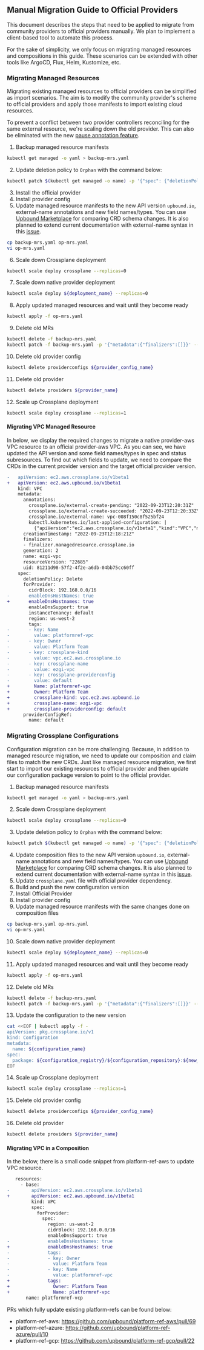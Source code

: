 ## Manual Migration Guide to Official Providers

This document describes the steps that need to be applied to migrate from
community providers to official providers manually. We plan to implement a
client-based tool to automate this process. 

For the sake of simplicity, we only focus on migrating managed resources 
and compositions in this guide. These scenarios can be extended
with other tools like ArgoCD, Flux, Helm, Kustomize, etc.

### Migrating Managed Resources

Migrating existing managed resources to official providers can be simplified
as import scenarios. The aim is to modify the community provider's scheme to official
providers and apply those manifests to import existing cloud resources.

To prevent a conflict between two provider controllers reconciling for the same external resource,
we're scaling down the old provider. This can also be eliminated with the new [pause annotation feature].


1) Backup managed resource manifests
```bash
kubectl get managed -o yaml > backup-mrs.yaml
```
2) Update deletion policy to `Orphan` with the command below:
```bash
kubectl patch $(kubectl get managed -o name) -p '{"spec": {"deletionPolicy":"Orphan"}}' --type=merge
```
3) Install the official provider
4) Install provider config
5) Update managed resource manifests to the new API version `upbound.io`, external-name annotations and new field names/types. You can use
[Upbound Marketplace] for comparing CRD schema changes. It is also planned to extend current documentation with external-name syntax in this [issue].
```bash
cp backup-mrs.yaml op-mrs.yaml
vi op-mrs.yaml
```
6) Scale down Crossplane deployment
```bash
kubectl scale deploy crossplane --replicas=0
```
7) Scale down native provider deployment
```bash
kubectl scale deploy ${deployment_name} --replicas=0
```
8) Apply updated managed resources and wait until they become ready
```bash
kubectl apply -f op-mrs.yaml
```
9) Delete old MRs
```bash
kubectl delete -f backup-mrs.yaml
kubectl patch -f backup-mrs.yaml -p '{"metadata":{"finalizers":[]}}' --type=merge
```
10) Delete old provider config
```bash
kubectl delete providerconfigs ${provider_config_name}
```
11) Delete old provider
```bash
kubectl delete providers ${provider_name}
```
12) Scale up Crossplane deployment
```bash
kubectl scale deploy crossplane --replicas=1
``` 

#### Migrating VPC Managed Resource

In below, we display the required changes to migrate a native provider-aws VPC resource to an official 
provider-aws VPC. As you can see, we have updated the API version and some field names/types in spec 
and status subresources. To find out which fields to update, we need to compare the CRDs in the current
provider version and the target official provider version. 

```diff
-   apiVersion: ec2.aws.crossplane.io/v1beta1
+   apiVersion: ec2.aws.upbound.io/v1beta1  
    kind: VPC
    metadata:
      annotations:
        crossplane.io/external-create-pending: "2022-09-23T12:20:31Z"
        crossplane.io/external-create-succeeded: "2022-09-23T12:20:33Z"
        crossplane.io/external-name: vpc-008f150c8f525bf24
        kubectl.kubernetes.io/last-applied-configuration: |
          {"apiVersion":"ec2.aws.crossplane.io/v1beta1","kind":"VPC","metadata":{"annotations":{},"name":"ezgi-vpc"},"spec":{"deletionPolicy":"Delete","forProvider":{"cidrBlock":"192.168.0.0/16","enableDnsHostNames":true,"enableDnsSupport":true,"instanceTenancy":"default","region":"us-west-2","tags":[{"key":"Name","value":"platformref-vpc"},{"key":"Owner","value":"Platform Team"},{"key":"crossplane-kind","value":"vpc.ec2.aws.crossplane.io"},{"key":"crossplane-name","value":"ezgi-plat-ref-aws-tcg6t-n6zph"},{"key":"crossplane-providerconfig","value":"default"}]},"providerConfigRef":{"name":"default"}}}
      creationTimestamp: "2022-09-23T12:18:21Z"
      finalizers:
      - finalizer.managedresource.crossplane.io
      generation: 2
      name: ezgi-vpc
      resourceVersion: "22685"
      uid: 81211d98-57f2-4f2e-a6db-04bb75cc60ff
    spec:
      deletionPolicy: Delete
      forProvider:
        cidrBlock: 192.168.0.0/16
-       enableDnsHostNames: true
+       enableDnsHostnames: true
        enableDnsSupport: true
        instanceTenancy: default
        region: us-west-2
        tags:
-       - key: Name
-         value: platformref-vpc
-       - key: Owner
-         value: Platform Team
-       - key: crossplane-kind
-         value: vpc.ec2.aws.crossplane.io
-       - key: crossplane-name
-         value: ezgi-vpc
-       - key: crossplane-providerconfig
-         value: default
+         Name: platformref-vpc
+         Owner: Platform Team
+         crossplane-kind: vpc.ec2.aws.upbound.io
+         crossplane-name: ezgi-vpc
+         crossplane-providerconfig: default
      providerConfigRef:
        name: default
```


### Migrating Crossplane Configurations

Configuration migration can be more challenging. Because, in addition to managed resource migration, we need to 
update our composition and claim files to match the new CRDs. Just like managed resource migration, we first start to import
our existing resources to official provider and then update our configuration package version to point to the 
official provider. 


1) Backup managed resource manifests
```bash
kubectl get managed -o yaml > backup-mrs.yaml
```
2) Scale down Crossplane deployment
```bash
kubectl scale deploy crossplane --replicas=0
```
3) Update deletion policy to `Orphan` with the command below:
```bash
kubectl patch $(kubectl get managed -o name) -p '{"spec": {"deletionPolicy":"Orphan"}}' --type=merge
```
4) Update composition files to the new API version `upbound.io`, external-name annotations and new field names/types. You can use
[Upbound Marketplace] for comparing CRD schema changes. It is also planned to extend current documentation with external-name syntax in this [issue].
5) Update `crossplane.yaml` file with official provider dependency.
6) Build and push the new configuration version
7) Install Official Provider
8) Install provider config
9) Update managed resource manifests with the same changes done on composition files
```bash
cp backup-mrs.yaml op-mrs.yaml
vi op-mrs.yaml
```
10) Scale down native provider deployment
```bash
kubectl scale deploy ${deployment_name} --replicas=0
```
11) Apply updated managed resources and wait until they become ready
```bash
kubectl apply -f op-mrs.yaml
```
12) Delete old MRs
```bash
kubectl delete -f backup-mrs.yaml
kubectl patch -f backup-mrs.yaml -p '{"metadata":{"finalizers":[]}}' --type=merge
```
13) Update the configuration to the new version
```bash
cat <<EOF | kubectl apply -f -
apiVersion: pkg.crossplane.io/v1
kind: Configuration
metadata:
  name: ${configuration_name}
spec:
  package: ${configuration_registry}/${configuration_repository}:${new_version}
EOF
```
14) Scale up Crossplane deployment
```bash
kubectl scale deploy crossplane --replicas=1
```
15) Delete old provider config
```bash
kubectl delete providerconfigs ${provider_config_name}
```
16) Delete old provider
```bash
kubectl delete providers ${provider_name}
```

#### Migrating VPC in a Composition

In the below, there is a small code snippet from platform-ref-aws to update VPC resource.  

```diff
   resources:
     - base:
-        apiVersion: ec2.aws.crossplane.io/v1beta1
+        apiVersion: ec2.aws.upbound.io/v1beta1
         kind: VPC
         spec:
           forProvider:
             spec:
               region: us-west-2
               cidrBlock: 192.168.0.0/16
               enableDnsSupport: true
-              enableDnsHostNames: true
+              enableDnsHostnames: true
-              tags:
-              - key: Owner
-                value: Platform Team
-              - key: Name
-                value: platformref-vpc
+              tags:
+                Owner: Platform Team
+                Name: platformref-vpc
       name: platformref-vcp
```


PRs which fully update existing platform-refs can be found below:
- platform-ref-aws: https://github.com/upbound/platform-ref-aws/pull/69
- platform-ref-azure: https://github.com/upbound/platform-ref-azure/pull/10
- platform-ref-gcp: https://github.com/upbound/platform-ref-gcp/pull/22

[pause annotation feature]: https://github.com/upbound/product/issues/227
[Upbound Marketplace]: https://marketplace.upbound.io/
[issue]: https://github.com/upbound/official-providers/issues/792